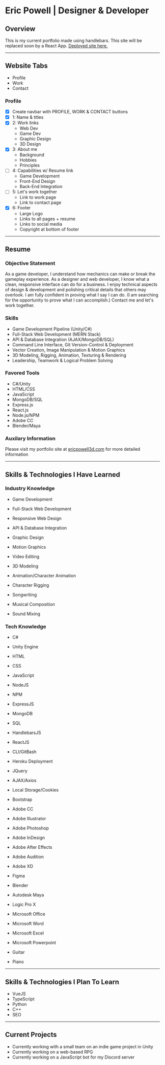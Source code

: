 # Eric Powell | Designer & Developer

## Overview

This is my current portfolio made using handlebars. This site will be replaced soon by a React App. [Deployed site here.](https://ericpowell3d.com)

- - -

## Website Tabs

* Profile
* Work
* Contact

### Profile

* [X] Create navbar with PROFILE, WORK & CONTACT buttons
* [X] 1: Name & titles
* [X] 2: Work links
    * Web Dev
    * Game Dev
    * Graphic Design
    * 3D Design
* [X] 3: About me
    * Background
    * Hobbies
    * Principles
* [ ] 4: Capabilities w/ Resume link
    * Game Development
    * Front-End Design
    * Back-End Integration
* [ ] 5: Let's work together
    * Link to work page
    * Link to contact page
* [X] 6: Footer
    * Large Logo
    * Links to all pages + resume
    * Links to social media
    * Copyright at bottom of footer

- - -

## Resume

### Objective Statement

As a game developer, I understand how mechanics can make or break the gameplay experience.
As a designer and web developer, I know what a clean, responsive interface can do for a business.
I enjoy technical aspects of design & development and polishing critical details that others may overlook.
I am fully confident in proving what I say I can do. (I am searching for the opportunity to prove what I can accomplish.)
Contact me and let's work together.

### Skills

* Game Development Pipeline (Unity/C#)
* Full-Stack Web Development (MERN Stack)
* API & Database Integration (AJAX/MongoDB/SQL)
* Command Line Interface, Git Version-Control & Deployment 
* Vector Creation, Image Manipulation & Motion Graphics
* 3D Modeling, Rigging, Animation, Texturing & Rendering
* Leadership, Teamwork & Logical Problem Solving

### Favored Tools

* C#/Unity
* HTML/CSS
* JavaScript
* MongoDB/SQL
* Express.js
* React.js
* Node.js/NPM
* Adobe CC
* Blender/Maya

### Auxilary Information

Please visit my portfolio site at [ericpowell3d.com](https://ericpowell3d.com) for more detailed information

- - -

## Skills & Technologies I Have Learned

### Industry Knowledge

* Game Development

* Full-Stack Web Development
* Responsive Web Design
* API & Database Integration

* Graphic Design
* Motion Graphics
* Video Editing

* 3D Modeling
* Animation/Character Animation
* Character Rigging

* Songwriting
* Musical Composition
* Sound Mixing

### Tech Knowledge

* C#
* Unity Engine

* HTML
* CSS
* JavaScript
* NodeJS
* NPM
* ExpressJS
* MongoDB
* SQL
* HandlebarsJS
* ReactJS

* CLI/GitBash
* Heroku Deployment

* JQuery
* AJAX/Axios
* Local Storage/Cookies
* Bootstrap

* Adobe CC
* Adobe Illustrator
* Adobe Photoshop
* Adobe InDesign
* Adobe After Effects
* Adobe Audition
* Adobe XD
* Figma

* Blender
* Autodesk Maya

* Logic Pro X

* Microsoft Office
* Microsoft Word
* Microsoft Excel
* Microsoft Powerpoint

* Guitar
* Piano

- - -

## Skills & Technologies I Plan To Learn

* VueJS
* TypeScript
* Python
* C++
* SEO

- - -

## Current Projects

* Currently working with a small team on an indie game project in Unity
* Currently working on a web-based RPG
* Currently working on a JavaScript bot for my Discord server